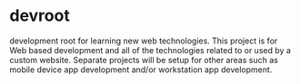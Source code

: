 # devroot
development root for learning new web technologies.  This project is for Web based development and all of the technologies related to or used by a custom website.  Separate projects will be setup for other areas such as mobile device app development and/or workstation app development.

